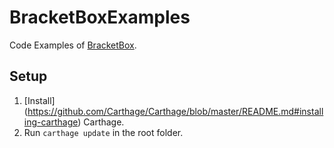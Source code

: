 # BracketBoxExamples
Code Examples of [BracketBox](https://github.com/andersfrank/BracketBox).

## Setup
1. [Install] (https://github.com/Carthage/Carthage/blob/master/README.md#installing-carthage) Carthage.
2. Run `carthage update` in the root folder.
